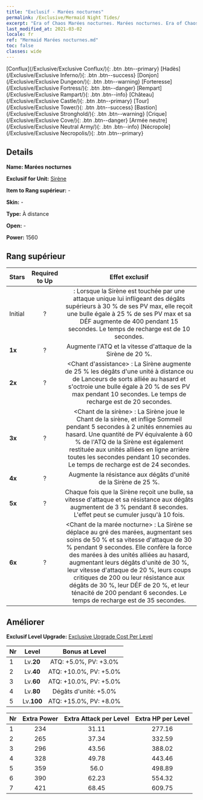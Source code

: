 ```yaml
---
title: "Exclusif - Marées nocturnes"
permalink: /Exclusive/Mermaid Night Tides/
excerpt: "Era of Chaos Marées nocturnes. Marées nocturnes. Era of Chaos Exclusif Marées nocturnes. Sirène Exclusif."
last_modified_at: 2021-03-02
locale: fr
ref: "Mermaid Marées nocturnes.md"
toc: false
classes: wide
---
```

 [Conflux](/Exclusive/Exclusive Conflux/){: .btn .btn--primary} [Hadès](/Exclusive/Exclusive Inferno/){: .btn .btn--success} [Donjon](/Exclusive/Exclusive Dungeon/){: .btn .btn--warning} [Forteresse](/Exclusive/Exclusive Fortress/){: .btn .btn--danger} [Rempart](/Exclusive/Exclusive Rampart/){: .btn .btn--info} [Château](/Exclusive/Exclusive Castle/){: .btn .btn--primary} [Tour](/Exclusive/Exclusive Tower/){: .btn .btn--success} [Bastion](/Exclusive/Exclusive Stronghold/){: .btn .btn--warning} [Crique](/Exclusive/Exclusive Cove/){: .btn .btn--danger} [Armée neutre](/Exclusive/Exclusive Neutral Army/){: .btn .btn--info} [Nécropole](/Exclusive/Exclusive Necropolis/){: .btn .btn--primary} 

## Details
 **Name: Marées nocturnes** 

 **Exclusif for Unit:** [Sirène](/units/Mermaid/) 

 **Item to Rang supérieur:** -

 **Skin:** -

 **Type:** À distance

 **Open:** -

 **Power:** 1560

## Rang supérieur

  |     Stars    |  Required to Up | Effet exclusif |
  |:-------------|:---------------:|:---------------:|
  |  Initial  | ? | <Ode du gardien> : Lorsque la Sirène est touchée par une attaque unique lui infligeant des dégâts supérieurs à 30 % de ses PV max, elle reçoit une bulle égale à 25 % de ses PV max et sa DÉF augmente de 400 pendant 15 secondes. Le temps de recharge est de 10 secondes. |
  | **1x** <i class="fas fa-star"/> | ? | Augmente l'ATQ et la vitesse d'attaque de la Sirène de 20 %. |
  | **2x** <i class="fas fa-star"/> | ? | <Chant d'assistance> : La Sirène augmente de 25 % les dégâts d'une unité à distance ou de Lanceurs de sorts alliée au hasard et s'octroie une bulle égale à 20 % de ses PV max pendant 10 secondes. Le temps de recharge est de 20 secondes. |
  | **3x** <i class="fas fa-star"/> | ? | <Chant de la sirène> : La Sirène joue le Chant de la sirène, et inflige Sommeil pendant 5 secondes à 2 unités ennemies au hasard. Une quantité de PV équivalente à 60 % de l'ATQ de la Sirène est également restituée aux unités alliées en ligne arrière toutes les secondes pendant 10 secondes. Le temps de recharge est de 24 secondes. |
  | **4x** <i class="fas fa-star"/> | ? | Augmente la résistance aux dégâts d'unité de la Sirène de 25 %. |
  | **5x** <i class="fas fa-star"/> | ? | Chaque fois que la Sirène reçoit une bulle, sa vitesse d'attaque et sa résistance aux dégâts augmentent de 3 % pendant 8 secondes. L'effet peut se cumuler jusqu'à 10 fois. |
  | **6x** <i class="fas fa-star"/> | ? | <Chant de la marée nocturne> : La Sirène se déplace au gré des marées, augmentant ses soins de 50 % et sa vitesse d'attaque de 30 % pendant 9 secondes. Elle confère la force des marées à des unités alliées au hasard, augmentant leurs dégâts d'unité de 30 %, leur vitesse d'attaque de 20 %, leurs coups critiques de 200 ou leur résistance aux dégâts de 30 %, leur DÉF de 20 %, et leur ténacité de 200 pendant 6 secondes. Le temps de recharge est de 35 secondes. |


## Améliorer
 **Exclusif Level Upgrade:** [Exclusive Upgrade Cost Per Level](/Exclusive/ExclusiveUpgradeCostPerLevel/)

  |  Nr  |   Level  | Bonus at Level |
  |:-----|:--------:|:--------------:|
  | 1 | Lv.**20** | ATQ: +5.0%, PV: +3.0% |
  | 2 | Lv.**40** | ATQ: +10.0%, PV: +5.0% |
  | 3 | Lv.**60** | ATQ: +10.0%, PV: +5.0% |
  | 4 | Lv.**80** | Dégâts d'unité: +5.0% |
  | 5 | Lv.**100** | ATQ: +15.0%, PV: +8.0% |


  |  Nr  |  Extra Power | Extra Attack per Level | Extra HP per Level |
  |:-----|:--------:|:--------:|:--------:|
  | 1 | 234 | 31.11 | 277.16 |
  | 2 | 265 | 37.34 | 332.59 |
  | 3 | 296 | 43.56 | 388.02 |
  | 4 | 328 | 49.78 | 443.46 |
  | 5 | 359 | 56.0 | 498.89 |
  | 6 | 390 | 62.23 | 554.32 |
  | 7 | 421 | 68.45 | 609.75 |


